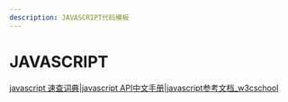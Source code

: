 ```yaml
---
description: JAVASCRIPT代码模板
---
```


# JAVASCRIPT

[javascript 速查词典|javascript API中文手册|javascript参考文档\_w3cschool](https://www.w3cschool.cn/javascript/dict)
